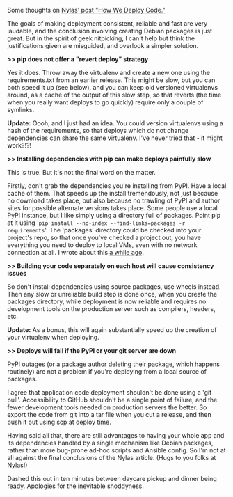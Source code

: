 <!--
.. title: Thoughts on Nylas' "How We Deploy Code"
.. slug: thoughts-on-nylas-how-we-deploy-code
.. date: 2015-07-21 19:06:02-05:00
.. tags: Geek,Python,Software
.. category: Geek
.. link: 
.. description: 
.. type: text
-->


Some thoughts on [Nylas' post "How We Deploy
Code."](https://nylas.com/blog/packaging-deploying-python)

The goals of making deployment consistent, reliable and fast are very
laudable, and the conclusion involving creating Debian packages is just
great. But in the spirit of geek nitpicking, I can't help but think the
justifications given are misguided, and overlook a simpler solution.

**&gt;&gt; pip does not offer a "revert deploy" strategy**

Yes it does. Throw away the virtualenv and create a new one using the
requirements.txt from an earlier release. This might be slow, but you
can both speed it up (see below), and you can keep old versioned
virtualenvs around, as a cache of the output of this slow step, so that
reverts (the time when you really want deploys to go quickly) require
only a couple of symlinks.

**Update:** Oooh, and I just had an idea. You could version virtualenvs
using a hash of the requirements, so that deploys which do not change
dependencies can share the same virtualenv. I've never tried that - it
might work?!?!

**&gt;&gt; Installing dependencies with pip can make deploys painfully
slow**

This is true. But it's not the final word on the matter.

Firstly, don't grab the dependencies you're installing from PyPI. Have a
local cache of them. That speeds up the install tremendously, not just
because no download takes place, but also because no trawling of PyPI
and author sites for possible alternate versions takes place. Some
people use a local PyPI instance, but I like simply using a directory
full of packages. Point pip at it using
'`pip install --no-index --find-links=packages -r requirements`'. The
'packages' directory could be checked into your project's repo, so that
once you've checked a project out, you have everything you need to
deploy to local VMs, even with no network connection at all. I wrote
about this [a while ago](/pip-install-lightspeed-and-bulletproof).

**&gt;&gt; Building your code separately on each host will cause
consistency issues**

So don't install dependencies using source packages, use wheels instead.
Then any slow or unreliable build step is done once, when you create the
packages directory, while deployment is now reliable and requires no
development tools on the production server such as compilers, headers,
etc.

**Update:** As a bonus, this will again substantially speed up the
creation of your virtualenv when deploying.

**&gt;&gt; Deploys will fail if the PyPI or your git server are down**

PyPI outages (or a package author deleting their package, which happens
routinely) are not a problem if you're deploying from a local source of
packages.

I agree that application code deployment shouldn't be done using a 'git
pull'. Accessibility to GitHub shouldn't be a single point of failure,
and the fewer development tools needed on production servers the better.
So export the code from git into a tar file when you cut a release, and
then push it out using scp at deploy time.

Having said all that, there are still advantages to having your whole
app and its dependencies handled by a single mechanism like Debian
packages, rather than more bug-prone ad-hoc scripts and Ansible config.
So I'm not at all against the final conclusions of the Nylas article.
(Hugs to you folks at Nylas!)

Dashed this out in ten minutes between daycare pickup and dinner being
ready. Apologies for the inevitable shoddyness.